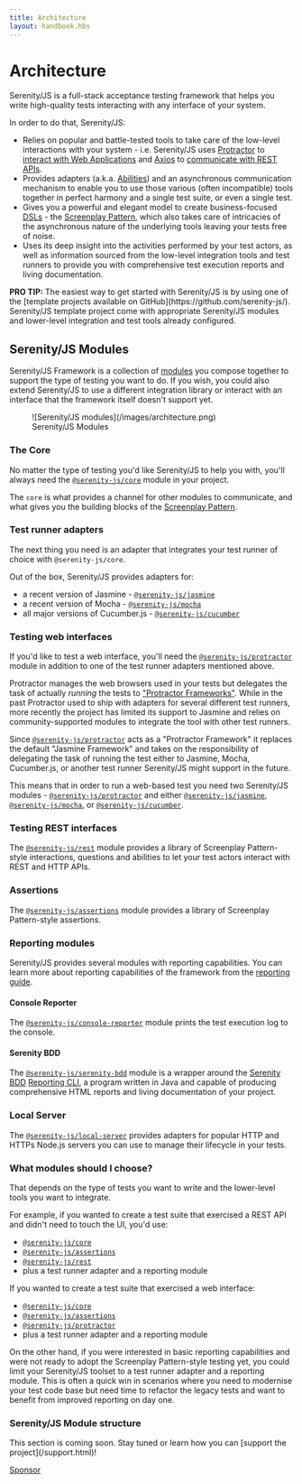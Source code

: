```yaml
---
title: Architecture
layout: handbook.hbs
---
```

# Architecture

Serenity/JS is a full-stack acceptance testing framework that helps you write high-quality tests interacting with any interface of your system.

In order to do that, Serenity/JS:
- Relies on popular and battle-tested tools to take care of the low-level interactions with your system - i.e. Serenity/JS uses [Protractor](https://github.com/angular/protractor) to [interact with Web Applications](/modules/protractor) and [Axios](https://github.com/axios/axios) to [communicate with REST APIs](/modules/rest). 
- Provides adapters (a.k.a. [Abilities](/handbook/design/abilities.html)) and an asynchronous communication mechanism to enable you to use those various (often incompatible) tools together in perfect harmony and a single test suite, or even a single test.
- Gives you a powerful and elegant model to create business-focused [DSLs](https://en.wikipedia.org/wiki/Domain-specific_language) - the [Screenplay Pattern](/handbook/thinking-in-serenity-js/screenplay-pattern.html), which also takes care of intricacies of the asynchronous nature of the underlying tools leaving your tests free of noise. 
- Uses its deep insight into the activities performed by your test actors, as well as information sourced from the low-level integration tools and test runners to provide you with comprehensive test execution reports and living documentation.

<div class="pro-tip">
    <div class="icon"><i class="fas fa-lightbulb"></i></div>
    <div class="text"><p><strong>PRO TIP:</strong>
    The easiest way to get started with Serenity/JS is by using one of the [template projects available on GitHub](https://github.com/serenity-js/). Serenity/JS template project come with appropriate Serenity/JS modules and lower-level integration and test tools already configured.
    </p></div>
</div> 

## Serenity/JS Modules

Serenity/JS Framework is a collection of [modules](/modules) you compose together to support the type of testing you want to do.
If you wish, you could also extend Serenity/JS to use a different integration library or interact with an interface that the framework itself doesn't support yet.

<figure>
![Serenity/JS modules](/images/architecture.png)
    <figcaption><span>Serenity/JS Modules</span></figcaption>
</figure>

### The Core

No matter the type of testing you'd like Serenity/JS to help you with, you'll always need the [`@serenity-js/core`](/modules/core) module
in your project.

The `core` is what provides a channel for other modules to communicate, and what gives you the building blocks of the [Screenplay Pattern](/handbook/thinking-in-serenity-js/screenplay-pattern.html).

### Test runner adapters

The next thing you need is an adapter that integrates your test runner of choice with `@serenity-js/core`.

Out of the box, Serenity/JS provides adapters for:
- a recent version of Jasmine - [`@serenity-js/jasmine`](/modules/jasmine)
- a recent version of Mocha - [`@serenity-js/mocha`](/modules/mocha)
- all major versions of Cucumber.js - [`@serenity-js/cucumber`](/modules/cucumber)

### Testing web interfaces

If you'd like to test a web interface, you'll need the [`@serenity-js/protractor`](/modules/protractor) module
in addition to one of the test runner adapters mentioned above.

Protractor manages the web browsers used in your tests but delegates the task of actually _running_ the tests to ["Protractor Frameworks"](https://github.com/angular/protractor/blob/master/docs/frameworks.md). While in the past Protractor used to ship with adapters for several different test runners, more recently the project has limited its support to Jasmine and relies on community-supported modules to integrate the tool with other test runners.
 
Since [`@serenity-js/protractor`](/modules/protractor) acts as a "Protractor Framework" it replaces the default "Jasmine Framework" and takes on the responsibility of delegating the task of running the test either to Jasmine, Mocha, Cucumber.js, or another test runner Serenity/JS might support in the future.

This means that in order to run a web-based test you need two Serenity/JS modules - [`@serenity-js/protractor`](/modules/protractor) and either [`@serenity-js/jasmine`](/modules/jasmine), [`@serenity-js/mocha`](/modules/mocha), or [`@serenity-js/cucumber`](/modules/cucumber).

### Testing REST interfaces

The [`@serenity-js/rest`](/modules/rest) module provides a library of Screenplay Pattern-style interactions, questions and abilities to let your test actors interact with REST and HTTP APIs.

### Assertions

The [`@serenity-js/assertions`](/modules/assertions) module provides a library of Screenplay Pattern-style assertions.

### Reporting modules

Serenity/JS provides several modules with reporting capabilities.
You can learn more about reporting capabilities of the framework from the [reporting guide](/handbook/reporting/).

#### Console Reporter

The [`@serenity-js/console-reporter`](/modules/console-reporter) module prints the test execution log to the console.

#### Serenity BDD

The [`@serenity-js/serenity-bdd`](/modules/serenity-bdd) module is a wrapper around the [Serenity BDD](https://github.com/serenity-bdd/) [Reporting CLI](https://github.com/serenity-bdd/serenity-cli), a program written in Java and capable of producing comprehensive HTML reports and living documentation of your project.

### Local Server

The [`@serenity-js/local-server`](/modules/local-server) provides adapters for popular HTTP and HTTPs Node.js servers you can use to manage their lifecycle in your tests.

### What modules should I choose?

That depends on the type of tests you want to write and the lower-level tools you want to integrate.

For example, if you wanted to create a test suite that exercised a REST API and didn't need to touch the UI, you'd use:
- [`@serenity-js/core`](/modules/core)
- [`@serenity-js/assertions`](/modules/assertions)
- [`@serenity-js/rest`](/modules/rest)
- plus a test runner adapter and a reporting module

If you wanted to create a test suite that exercised a web interface:
- [`@serenity-js/core`](/modules/core)
- [`@serenity-js/assertions`](/modules/assertions)
- [`@serenity-js/protractor`](/modules/rest)
- plus a test runner adapter and a reporting module

On the other hand, if you were interested in basic reporting capabilities and were not ready to adopt the Screenplay Pattern-style testing yet, you could limit your Serenity/JS toolset to a test runner adapter and a reporting module. This is often a quick win in scenarios where you need to modernise your test code base but need time to refactor the legacy tests and want to benefit from improved reporting on day one.

### Serenity/JS Module structure

<div class="pro-tip">
    <div class="icon"><i class="fas fa-tools"></i></div>
    <div class="text">
        <p>
            This section is coming soon. Stay tuned or learn how you can [support the project](/support.html)!
        </p>
        <p><a class="github-button" href="https://github.com/sponsors/serenity-js" data-icon="octicon-heart" data-size="large" aria-label="Sponsor Serenity/JS on GitHub">Sponsor</a></p>
    </div>
</div>
